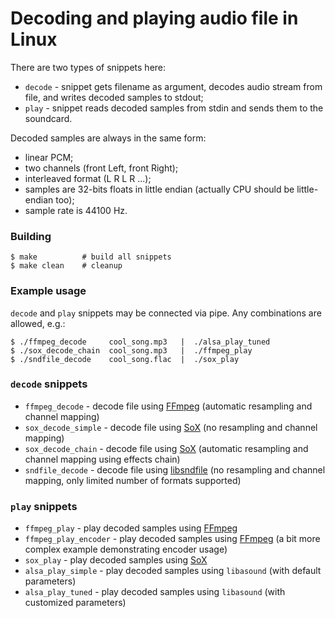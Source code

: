 # Decoding and playing audio file in Linux

There are two types of snippets here:
* `decode` - snippet gets filename as argument, decodes audio stream from file, and writes decoded samples to stdout;
* `play` - snippet reads decoded samples from stdin and sends them to the soundcard.

Decoded samples are always in the same form:
* linear PCM;
* two channels (front Left, front Right);
* interleaved format (L R L R ...);
* samples are 32-bits floats in little endian (actually CPU should be little-endian too);
* sample rate is 44100 Hz.

### Building

```
$ make          # build all snippets
$ make clean    # cleanup
```

### Example usage

`decode` and `play` snippets may be connected via pipe. Any combinations are allowed, e.g.:

```
$ ./ffmpeg_decode     cool_song.mp3   |  ./alsa_play_tuned
$ ./sox_decode_chain  cool_song.mp3   |  ./ffmpeg_play
$ ./sndfile_decode    cool_song.flac  |  ./sox_play
```

### `decode` snippets

* `ffmpeg_decode` - decode file using [FFmpeg](https://www.ffmpeg.org/) (automatic resampling and channel mapping)
* `sox_decode_simple` - decode file using [SoX](http://sox.sourceforge.net/) (no resampling and channel mapping)
* `sox_decode_chain` - decode file using [SoX](http://sox.sourceforge.net/) (automatic resampling and channel mapping using effects chain)
* `sndfile_decode` - decode file using [libsndfile](http://www.mega-nerd.com/libsndfile/) (no resampling and channel mapping, only limited number of formats supported)

### `play` snippets

* `ffmpeg_play` - play decoded samples using [FFmpeg](https://www.ffmpeg.org/)
* `ffmpeg_play_encoder` - play decoded samples using [FFmpeg](https://www.ffmpeg.org/) (a bit more complex example demonstrating encoder usage)
* `sox_play` - play decoded samples using [SoX](http://sox.sourceforge.net/)
* `alsa_play_simple` - play decoded samples using `libasound` (with default parameters)
* `alsa_play_tuned` - play decoded samples using `libasound` (with customized parameters)
